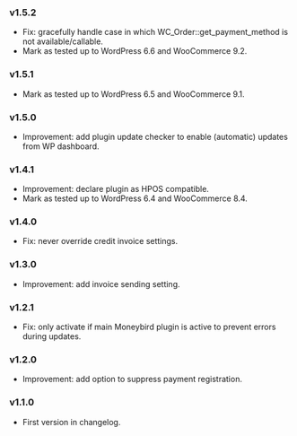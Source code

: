 ### v1.5.2

- Fix: gracefully handle case in which WC_Order::get_payment_method is not available/callable.
- Mark as tested up to WordPress 6.6 and WooCommerce 9.2.


### v1.5.1

- Mark as tested up to WordPress 6.5 and WooCommerce 9.1.


### v1.5.0

- Improvement: add plugin update checker to enable (automatic) updates from WP dashboard.


### v1.4.1

- Improvement: declare plugin as HPOS compatible.
- Mark as tested up to WordPress 6.4 and WooCommerce 8.4.


### v1.4.0

- Fix: never override credit invoice settings.


### v1.3.0

- Improvement: add invoice sending setting.


### v1.2.1

- Fix: only activate if main Moneybird plugin is active to prevent errors during updates.


### v1.2.0

- Improvement: add option to suppress payment registration.


### v1.1.0

- First version in changelog.
